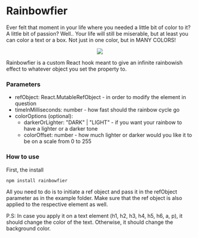 # Rainbowfier

Ever felt that moment in your life where you needed a little bit of color to it? A little bit of passion? Well.. Your life will still be miserable, but at least you can color a text or a box. Not just in one color, but in MANY COLORS!

<p align="center">
  <img src="https://thumbs.gfycat.com/GraveBigEasternnewt-size_restricted.gif" />
</p>

Rainbowfier is a custom React hook meant to give an infinite rainbowish effect to whatever object you set the property to.

### Parameters

+ refObject: React.MutableRefObject - in order to modify the element in question
+ timeInMilliseconds: number - how fast should the rainbow cycle go
+ colorOptions (optional):
  + darkerOrLighter: "DARK" | "LIGHT" - if you want your rainbow to have a lighter or a darker tone
  + colorOffset: number - how much lighter or darker would you like it to be on a scale from 0 to 255

### How to use

First, the install

```
npm install rainbowfier
```

All you need to do is to initiate a ref object and pass it in the refObject parameter as in the example folder. Make sure that the ref object is also applied to the respective element as well.

P.S: In case you apply it on a text element (h1, h2, h3, h4, h5, h6, a, p), it should change the color of the text. Otherwise, it should change the background color.
